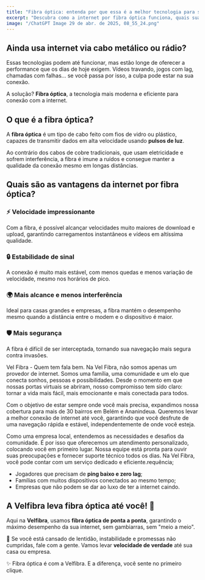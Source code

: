 ```yaml
---
title: "Fibra óptica: entenda por que essa é a melhor tecnologia para sua internet"
excerpt: "Descubra como a internet por fibra óptica funciona, quais suas vantagens e por que ela é muito superior às conexões tradicionais."
image: "/ChatGPT Image 29 de abr. de 2025, 08_55_24.png"
---
```


## Ainda usa internet via cabo metálico ou rádio?

Essas tecnologias podem até funcionar, mas estão longe de oferecer a performance que os dias de hoje exigem. Vídeos travando, jogos com lag, chamadas com falhas... se você passa por isso, a culpa pode estar na sua conexão.

A solução? **Fibra óptica**, a tecnologia mais moderna e eficiente para conexão com a internet.

## O que é a fibra óptica?

A **fibra óptica** é um tipo de cabo feito com fios de vidro ou plástico, capazes de transmitir dados em alta velocidade usando **pulsos de luz**.

Ao contrário dos cabos de cobre tradicionais, que usam eletricidade e sofrem interferência, a fibra é imune a ruídos e consegue manter a qualidade da conexão mesmo em longas distâncias.

## Quais são as vantagens da internet por fibra óptica?

### ⚡ Velocidade impressionante

Com a fibra, é possível alcançar velocidades muito maiores de download e upload, garantindo carregamentos instantâneos e vídeos em altíssima qualidade.

### 🔒 Estabilidade de sinal

A conexão é muito mais estável, com menos quedas e menos variação de velocidade, mesmo nos horários de pico.

### 🌍 Mais alcance e menos interferência

Ideal para casas grandes e empresas, a fibra mantém o desempenho mesmo quando a distância entre o modem e o dispositivo é maior.

### 🛡️ Mais segurança

A fibra é difícil de ser interceptada, tornando sua navegação mais segura contra invasões.

Vel Fibra - Quem tem fala bem.
Na Vel Fibra, não somos apenas um provedor de internet. Somos uma família, uma comunidade e um elo que conecta sonhos, pessoas e possibilidades. Desde o momento em que nossas portas virtuais se abriram, nosso compromisso tem sido claro: tornar a vida mais fácil, mais emocionante e mais conectada para todos.

Com o objetivo de estar sempre onde você mais precisa, expandimos nossa cobertura para mais de 30 bairros em Belém e Ananindeua. Queremos levar a melhor conexão de internet até você, garantindo que você desfrute de uma navegação rápida e estável, independentemente de onde você esteja.

Como uma empresa local, entendemos as necessidades e desafios da comunidade. É por isso que oferecemos um atendimento personalizado, colocando você em primeiro lugar. Nossa equipe está pronta para ouvir suas preocupações e fornecer suporte técnico todos os dias. Na Vel Fibra, você pode contar com um serviço dedicado e eficiente.requência;

- Jogadores que precisam de **ping baixo e zero lag**;
- Famílias com muitos dispositivos conectados ao mesmo tempo;
- Empresas que não podem se dar ao luxo de ter a internet caindo.

## A Velfibra leva fibra óptica até você! 🚀

Aqui na **Velfibra**, usamos **fibra óptica de ponta a ponta**, garantindo o máximo desempenho da sua internet, sem gambiarras, sem "meio a meio".

📍 Se você está cansado de lentidão, instabilidade e promessas não cumpridas, fale com a gente. Vamos levar **velocidade de verdade** até sua casa ou empresa.

✨ Fibra óptica é com a Velfibra. E a diferença, você sente no primeiro clique.

